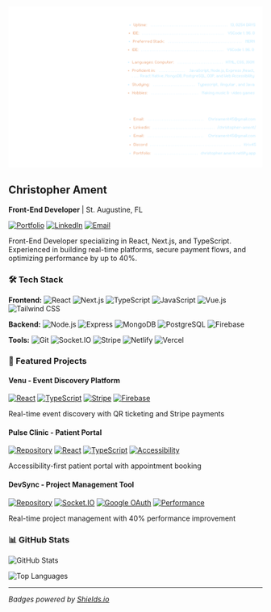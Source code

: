 <a href="https://github.com/kelseyprogrammer/kelseyprogrammer">
  <img alt="Chris Ament's GitHub Profile README" src="https://raw.githubusercontent.com/kelseyprogrammer/kelseyprogrammer/main/chrisreadmefile%20day.svg">
</a>

## Christopher Ament
**Front-End Developer** | St. Augustine, FL

[![Portfolio](https://img.shields.io/badge/Portfolio-christopherament.netlify.app-blue?style=flat&logo=netlify)](https://christopherament.netlify.app/)
[![LinkedIn](https://img.shields.io/badge/LinkedIn-christopher--ament-blue?style=flat&logo=linkedin)](https://linkedin.com/in/christopher-ament/)
[![Email](https://img.shields.io/badge/Email-chrisament45@gmail.com-red?style=flat&logo=gmail)](mailto:chrisament45@gmail.com)

Front-End Developer specializing in React, Next.js, and TypeScript. Experienced in building real-time platforms, secure payment flows, and optimizing performance by up to 40%.

### 🛠️ Tech Stack

**Frontend:**
![React](https://img.shields.io/badge/React-61DAFB?style=flat&logo=react&logoColor=black)
![Next.js](https://img.shields.io/badge/Next.js-000000?style=flat&logo=next.js&logoColor=white)
![TypeScript](https://img.shields.io/badge/TypeScript-3178C6?style=flat&logo=typescript&logoColor=white)
![JavaScript](https://img.shields.io/badge/JavaScript-F7DF1E?style=flat&logo=javascript&logoColor=black)
![Vue.js](https://img.shields.io/badge/Vue.js-4FC08D?style=flat&logo=vue.js&logoColor=white)
![Tailwind CSS](https://img.shields.io/badge/Tailwind_CSS-38B2AC?style=flat&logo=tailwind-css&logoColor=white)

**Backend:**
![Node.js](https://img.shields.io/badge/Node.js-339933?style=flat&logo=node.js&logoColor=white)
![Express](https://img.shields.io/badge/Express-000000?style=flat&logo=express&logoColor=white)
![MongoDB](https://img.shields.io/badge/MongoDB-47A248?style=flat&logo=mongodb&logoColor=white)
![PostgreSQL](https://img.shields.io/badge/PostgreSQL-316192?style=flat&logo=postgresql&logoColor=white)
![Firebase](https://img.shields.io/badge/Firebase-FFCA28?style=flat&logo=firebase&logoColor=black)

**Tools:**
![Git](https://img.shields.io/badge/Git-F05032?style=flat&logo=git&logoColor=white)
![Socket.IO](https://img.shields.io/badge/Socket.IO-010101?style=flat&logo=socket.io&logoColor=white)
![Stripe](https://img.shields.io/badge/Stripe-635BFF?style=flat&logo=stripe&logoColor=white)
![Netlify](https://img.shields.io/badge/Netlify-00C7B7?style=flat&logo=netlify&logoColor=white)
![Vercel](https://img.shields.io/badge/Vercel-000000?style=flat&logo=vercel&logoColor=white)

### 🚀 Featured Projects

#### **Venu** - Event Discovery Platform
[![React](https://img.shields.io/badge/React-61DAFB?style=flat&logo=react&logoColor=black)](https://reactjs.org/)
[![TypeScript](https://img.shields.io/badge/TypeScript-3178C6?style=flat&logo=typescript&logoColor=white)](https://www.typescriptlang.org/)
[![Stripe](https://img.shields.io/badge/Stripe-635BFF?style=flat&logo=stripe&logoColor=white)](https://stripe.com/)
[![Firebase](https://img.shields.io/badge/Firebase-FFCA28?style=flat&logo=firebase&logoColor=black)](https://firebase.google.com/)

Real-time event discovery with QR ticketing and Stripe payments

#### **Pulse Clinic** - Patient Portal
[![Repository](https://img.shields.io/badge/Repository-GitHub-black?style=flat&logo=github)](https://github.com/KelseyProgrammer/healthapp)
[![React](https://img.shields.io/badge/React-61DAFB?style=flat&logo=react&logoColor=black)](https://reactjs.org/)
[![TypeScript](https://img.shields.io/badge/TypeScript-3178C6?style=flat&logo=typescript&logoColor=white)](https://www.typescriptlang.org/)
[![Accessibility](https://img.shields.io/badge/Accessibility-WCAG%20Compliant-green?style=flat)](https://www.w3.org/WAI/WCAG21/quickref/)

Accessibility-first patient portal with appointment booking

#### **DevSync** - Project Management Tool
[![Repository](https://img.shields.io/badge/Repository-GitHub-black?style=flat&logo=github)](https://github.com/KelseyProgrammer/DevSync)
[![Socket.IO](https://img.shields.io/badge/Socket.IO-010101?style=flat&logo=socket.io&logoColor=white)](https://socket.io/)
[![Google OAuth](https://img.shields.io/badge/Google%20OAuth-4285F4?style=flat&logo=google&logoColor=white)](https://developers.google.com/identity/protocols/oauth2)
[![Performance](https://img.shields.io/badge/Performance-40%25%20Faster-brightgreen?style=flat)]()

Real-time project management with 40% performance improvement

### 📊 GitHub Stats

![GitHub Stats](https://github-readme-stats.vercel.app/api?username=KelseyProgrammer&show_icons=true&theme=dark&hide_border=true)

![Top Languages](https://github-readme-stats.vercel.app/api/top-langs/?username=KelseyProgrammer&layout=compact&theme=dark&hide_border=true)

---

*Badges powered by [Shields.io](https://shields.io/)*
